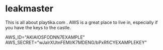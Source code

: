 # leakmaster

This is all about playtika.com .
AWS is a great place to live in, especially if you have the keys to the castle.

AWS_ID="AKIAIOSFODNN7EXAMPLE"
AWS_SECRET="wJalrXUtnFEMI/K7MDENG/bPxRfiCYEXAMPLEKEY"
